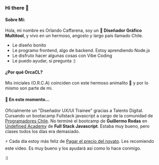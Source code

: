### Hi there 👋 ### 

<!--
**OrcaCl/OrcaCL** is a ✨ _special_ ✨ repository because its `README.md` (this file) appears on your GitHub profile.

Here are some ideas to get you started:

- 🔭 I’m currently working on ...
- 🌱 I’m currently learning ...
- 👯 I’m looking to collaborate on ...
- 🤔 I’m looking for help with ...
- 💬 Ask me about ...
- 📫 How to reach me: ...
- 😄 Pronouns: ...
- ⚡ Fun fact: ...
-->
#### Sobre Mi: ####

Hola, mi nombre es Orlando Caffarena, soy un **🎨 Diseñador Gráfico Multitool**, y vivo en un hermoso, angosto y largo país llamado Chile.

+ Le diseño bonito
+ Le programo frontend, algo de backend. Estoy aprendiendo Node.js
+ Le disfruto hacer algunas cosas con Vibe Coding
+ Le puedo ayudar, si pregunta :)

#### ¿Por qué OrcaCL? ####

Mis iniciales (O.R.C.A) coinciden con este hermoso animalito 🐋 y por lo mismo son parte de mi. 

#### 🌱 En este momento... ####

Oficialmente un "Diseñador UX/UI Trainee" gracias a Talento Digital.
Cursando un bootacamp Fullstack javascript a cargo de la comunidad de [Programadores Chile](https://programadoreschile.org). 
No terminé el bootcamp de **Guillermo Rodas** en [Undefined Academy](https://undefined.academy) de **Full Stack Javascript**. Estaba muy bueno, pero clases todos los días era demasiado. 

⚡ Cada día estoy más feliz de [Pagar el precio del novato](https://www.youtube.com/watch?v=ewfGsPdnm2Q). Les recomiendo este video. Es muy bueno y los ayudará así como lo hace conmigo.

:)

